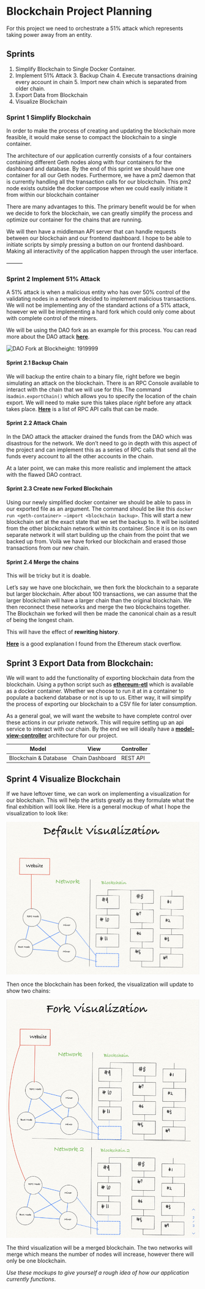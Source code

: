 # Blockchain Project Planning

For this project we need to orchestrate a 51% attack which represents taking power away from an entity. 

## Sprints
	
1. Simplify Blockchain to Single Docker Container.
2. Implement 51% Attack
	3. Backup Chain
	4. Execute transactions draining every account in chain
	5. Import new chain which is separated from older chain.
2. Export Data from Blockchain
3. Visualize Blockchain


### Sprint 1 Simplify Blockchain

In order to make the process of creating and updating the blockchain more feasible, it would make sense to compact the blockchain to a single container.

The architecture of our application currently consists of a four containers containing different Geth nodes along with four containers for the dashboard and database. By the end of this sprint we should have one container for all our Geth nodes. Furthermore, we have a pm2 daemon that is currently handling all the transaction calls for our blockchain. This pm2 node exists outside the docker compose when we could easily initiate it from within our blockchain container

There are many advantages to this. The primary benefit would be for when we decide to fork the blockchain, we can greatly simplify the process and optimize our container for the chains that are running.

We will then have a middleman API server that can handle requests between our blockchain and our frontend dashboard. I hope to be able to initiate scripts by simply pressing a button on our frontend dashboard. Making all interactivity of the application happen through the user interface.

———

### Sprint 2 Implement 51% Attack

A 51% attack is when a malicious entity who has over 50% control of the validating nodes in a network decided to implement malicious transactions. We will not be implementing any of the standard actions of a 51% attack, however we will be implementing a hard fork which could only come about with complete control of the miners.

We will be using the DAO fork as an example for this process. You can read more about the DAO attack [**here**](https://www.coindesk.com/learn/2016/06/25/understanding-the-dao-attack/). 

![DAO Fork at Blockheight: 1919999](https://blog.ethereum.org/images/posts/2016/07/the-moment-ethereum-historically-hardforked.jpg)

#### Sprint 2.1 Backup Chain

We will backup the entire chain to a binary file, right before we begin simulating an attack on the blockchain. There is an RPC Console available to interact with the chain that we will use for this. The command is`admin.exportChain()` which allows you to specify the location of the chain export.  We will need to make sure this takes place *right* before any attack takes place. [**Here**](https://geth.ethereum.org/docs/rpc/ns-admin) is a list of RPC API calls that can be made.

#### Sprint 2.2 Attack Chain

In the DAO attack the attacker drained the funds from the DAO which was disastrous for the network. We don’t need to go in depth with this aspect of the project and can implement this as a series of RPC calls that send all the funds every account to all the other accounts in the chain. 

At a later point, we can make this more realistic and implement the attack with the flawed DAO contract.

#### Sprint 2.3 Create new Forked Blockchain

Using our newly simplified docker container we should be able to pass in our exported file as an argument. The command should be like this `docker run <geth-container> —import <blockchain backup>`. This will start a new blockchain set at the exact state that we set the backup to. It will be isolated from the other blockchain network within its container.  Since it is on its own separate network it will start building up the chain from the point that we backed up from. Voilà we have forked our blockchain and erased those transactions from our new chain.

#### Sprint 2.4 Merge the chains

This will be tricky but it is doable.

Let’s say we have one blockchain, we then fork the blockchain to a separate but larger blockchain. After about 100 transactions, we can assume that the larger blockchain will have a larger chain than the original blockchain. We then reconnect these networks and merge the two blockchains together. The Blockchain we forked will then be made the canonical chain as a result of being the longest chain.

This will have the effect of **rewriting history**.

[**Here**](https://ethereum.stackexchange.com/questions/2851/how-can-i-reliably-induce-a-blockchain-fork-for-testing-purposes) is a good explanation I found from the Ethereum stack overflow.

## Sprint 3 Export Data from Blockchain:

We will want to add the functionality of exporting blockchain data from the blockchain. Using a python script such as [**ethereum-etl**](https://github.com/blockchain-etl/ethereum-etl) which is available as a docker container. Whether we choose to run it at in a container to populate a backend database or not is up to us. Either way, it will simplify the process of exporting our blockchain to a CSV file for later consumption.

As a general goal, we will want the website to have complete control over these actions in our private network. This will require setting up an api service to interact with our chain. By the end we will ideally have a [**model-view-controller**](https://developer.apple.com/library/archive/documentation/General/Conceptual/CocoaEncyclopedia/Model-View-Controller/Model-View-Controller.html) architecture for our project.

|Model|View|Controller|
|-|-|-|
|Blockchain & Database|Chain Dashboard|REST API|

## Sprint 4 Visualize Blockchain

If we have leftover time, we can work on implementing a visualization for our blockchain. This will help the artists greatly as they formulate what the final exhibition will look like. Here is a general mockup of what I hope the visualization to look like:

![IMG_7BDE0056E2FC-1.jpeg](IMG_7BDE0056E2FC-1.jpeg)


Then once the blockchain has been forked, the visualization will update to show two chains:

![IMG_30E1A3F41AB6-1.jpeg](IMG_30E1A3F41AB6-1.jpeg)

The third visualization will be a merged blockchain. The two networks will merge which means the number of nodes will increase, however there will only be one blockchain.

*Use these mockups to give yourself a rough idea of how our application currently functions*.
